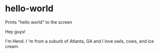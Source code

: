 # hello-world
Prints "hello world" to the screen

Hey guys!

I'm Hend. I 'm from a suburb of Atlanta, GA and I love
owls, cows, and ice cream.
